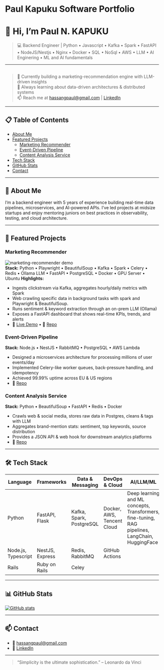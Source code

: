 # Paul Kapuku Software Portfolio
# 👋 Hi, I’m Paul N. KAPUKU

> 💻 Backend Engineer | Python • Javascript • Kafka • Spark • FastAPI • NodeJS/Nestjs • Nginx • Docker • SQL • NoSql • AWS • LLM • AI Enginering • ML and AI fundamentals

---

##

> 🔭 Currently building a marketing-recommendation engine with LLM-driven insights  
> 🌱 Always learning about data-driven architectures & distributed systems  
> 📫 Reach me at hassangpaul@gmail.com   |  [LinkedIn](https://linkedin.com/in/hassangpaul)

---

## 📋 Table of Contents

- [About Me](#about-me)  
- [Featured Projects](#featured-projects)  
  - [Marketing Recommender](#marketing-recommender)  
  - [Event-Driven Pipeline](#event-driven-pipeline)  
  - [Content Analysis Service](#content-analysis-service)  
- [Tech Stack](#tech-stack)  
- [GitHub Stats](#github-stats)  
- [Contact](#contact)

---

## 📝 About Me

I’m a backend engineer with 5 years of experience building real-time data pipelines, microservices, and AI-powered APIs. I’ve led projects at midsize startups and enjoy mentoring juniors on best practices in observability, testing, and cloud architecture.

---

## 🚀 Featured Projects

### Marketing Recommender  
![marketing-recommender demo](./assets/recommender.gif)  
**Stack:** Python • Playwright • BeautifulSoup • Kafka • Spark • Celery • Redis • Ollama LLM • FastAPI • PostgreSQL • Docker • GPU Server • Ubuntu
**Highlights:**  
- Ingests clickstream via Kafka, aggregates hourly/daily metrics with Spark 
- Web crawling specific data in background tasks with spark and Playwright & BeautifulSoup. 
- Runs sentiment & keyword extraction through an on-prem LLM (Ollama)  
- Exposes a FastAPI dashboard that shows real-time KPIs, trends, and alerts  
- 📝 [Live Demo](https://recommender.example.com) • 📖 [Repo](https://github.com/rstful/data-tips)

### Event-Driven Pipeline  
**Stack:** Node.js • NestJS • RabbitMQ • PostgreSQL • AWS Lambda  
- Designed a microservices architecture for processing millions of user events/day  
- Implemented Celery-like worker queues, back-pressure handling, and idempotency  
- Achieved 99.99% uptime across EU & US regions  
- 📖 [Repo](https://github.com/you/event-pipeline)

### Content Analysis Service  
**Stack:** Python • BeautifulSoup • FastAPI • Redis • Docker  
- Crawls web & social media, stores raw data in Postgres, cleans & tags with LLM  
- Aggregates brand-mention stats: sentiment, top keywords, source distribution  
- Provides a JSON API & web hook for downstream analytics platforms  
- 📖 [Repo](https://github.com/you/content-analysis)

---

## 🛠 Tech Stack

| Language           | Frameworks       | Data & Messaging         | DevOps & Cloud             | AI/LLM/ML    
|--------------------|------------------|--------------------------|----------------------------|--------------------------------------------------
| Python             | FastAPI, Flask   | Kafka, Spark, PostgreSQL | Docker, AWS, Tencent Cloud |Deep learning and ML concepts, Transformers, fine-tuning, RAG pipelines, LangChain, HuggingFace
| Node.js, Typescript| NestJS, Express  | Redis, RabbitMQ          | GitHub Actions             |
| Rails              | Ruby on Rails    | Celey                    |                            |



---

## 📊 GitHub Stats

[![GitHub stats](https://github-readme-stats.vercel.app/api?username=hpkn&show_icons=true)](https://github.com/hpkn)

---

## 📫 Contact

- 📧 hassangpaul@gmail.com  
- 💼 [LinkedIn](https://www.linkedin.com/in/hassangpaul/)  

---

> “Simplicity is the ultimate sophistication.” – Leonardo da Vinci
